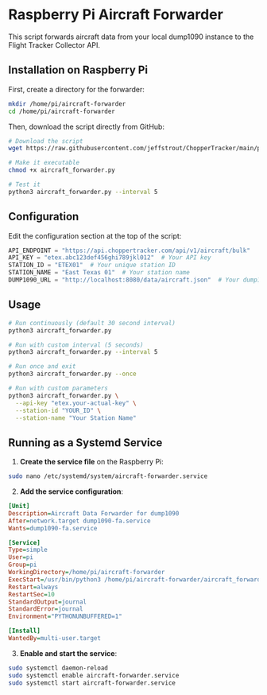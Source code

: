 # Raspberry Pi Aircraft Forwarder

This script forwards aircraft data from your local dump1090 instance to the Flight Tracker Collector API.

## Installation on Raspberry Pi

First, create a directory for the forwarder:
```bash
mkdir /home/pi/aircraft-forwarder
cd /home/pi/aircraft-forwarder
```

Then, download the script directly from GitHub:
```bash
# Download the script
wget https://raw.githubusercontent.com/jeffstrout/ChopperTracker/main/pi_forwarder/aircraft_forwarder.py

# Make it executable
chmod +x aircraft_forwarder.py

# Test it
python3 aircraft_forwarder.py --interval 5
```

## Configuration

Edit the configuration section at the top of the script:

```python
API_ENDPOINT = "https://api.choppertracker.com/api/v1/aircraft/bulk"
API_KEY = "etex.abc123def456ghi789jkl012"  # Your API key
STATION_ID = "ETEX01"  # Your unique station ID
STATION_NAME = "East Texas 01"  # Your station name
DUMP1090_URL = "http://localhost:8080/data/aircraft.json"  # Your dump1090 URL
```

## Usage

```bash
# Run continuously (default 30 second interval)
python3 aircraft_forwarder.py

# Run with custom interval (5 seconds)
python3 aircraft_forwarder.py --interval 5

# Run once and exit
python3 aircraft_forwarder.py --once

# Run with custom parameters
python3 aircraft_forwarder.py \
  --api-key "etex.your-actual-key" \
  --station-id "YOUR_ID" \
  --station-name "Your Station Name"
```

## Running as a Systemd Service

1. **Create the service file** on the Raspberry Pi:
```bash
sudo nano /etc/systemd/system/aircraft-forwarder.service
```

2. **Add the service configuration**:
```ini
[Unit]
Description=Aircraft Data Forwarder for dump1090
After=network.target dump1090-fa.service
Wants=dump1090-fa.service

[Service]
Type=simple
User=pi
Group=pi
WorkingDirectory=/home/pi/aircraft-forwarder
ExecStart=/usr/bin/python3 /home/pi/aircraft-forwarder/aircraft_forwarder.py
Restart=always
RestartSec=10
StandardOutput=journal
StandardError=journal
Environment="PYTHONUNBUFFERED=1"

[Install]
WantedBy=multi-user.target
```

3. **Enable and start the service**:
```bash
sudo systemctl daemon-reload
sudo systemctl enable aircraft-forwarder.service
sudo systemctl start aircraft-forwarder.service
```